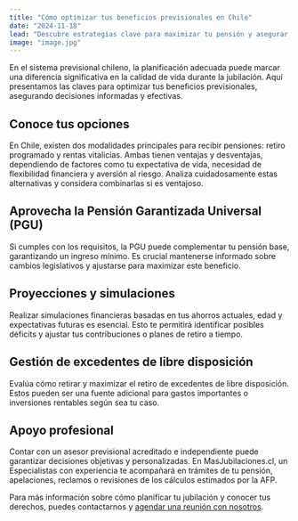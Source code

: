 ```yaml
---
title: "Cómo optimizar tus beneficios previsionales en Chile"
date: "2024-11-18"
lead: "Descubre estrategias clave para maximizar tu pensión y asegurar tu futuro en el sistema previsional chileno."
image: "image.jpg"
---
```


En el sistema previsional chileno, la planificación adecuada puede marcar una diferencia significativa en la calidad de vida durante la jubilación. Aquí presentamos las claves para optimizar tus beneficios previsionales, asegurando decisiones informadas y efectivas.

## Conoce tus opciones

En Chile, existen dos modalidades principales para recibir pensiones: retiro programado y rentas vitalicias. Ambas tienen ventajas y desventajas, dependiendo de factores como tu expectativa de vida, necesidad de flexibilidad financiera y aversión al riesgo. Analiza cuidadosamente estas alternativas y considera combinarlas si es ventajoso.

## Aprovecha la Pensión Garantizada Universal (PGU)

Si cumples con los requisitos, la PGU puede complementar tu pensión base, garantizando un ingreso mínimo. Es crucial mantenerse informado sobre cambios legislativos y ajustarse para maximizar este beneficio.

## Proyecciones y simulaciones

Realizar simulaciones financieras basadas en tus ahorros actuales, edad y expectativas futuras es esencial. Esto te permitirá identificar posibles déficits y ajustar tus contribuciones o planes de retiro a tiempo.

## Gestión de excedentes de libre disposición

Evalúa cómo retirar y maximizar el retiro de excedentes de libre disposición. Estos pueden ser una fuente adicional para gastos importantes o inversiones rentables según sea tu caso.

## Apoyo profesional

Contar con un asesor previsional acreditado e independiente puede garantizar decisiones objetivas y personalizadas. En MasJubilaciones.cl, un Especialistas con experiencia te acompañará en trámites de tu pensión, apelaciones, reclamos o revisiones de los cálculos estimados por la AFP.

Para más información sobre cómo planificar tu jubilación y conocer tus derechos, puedes contactarnos y [agendar una reunión con nosotros](#contacto).